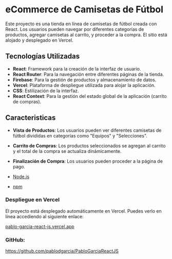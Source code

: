 # eCommerce de Camisetas de Fútbol

Este proyecto es una tienda en línea de camisetas de fútbol creada con React. Los usuarios pueden navegar por diferentes categorías de productos, agregar camisetas al carrito, y proceder a la compra. El sitio está alojado y desplegado en Vercel.

## Tecnologías Utilizadas

- **React**: Framework para la creación de la interfaz de usuario.
- **React Router**: Para la navegación entre diferentes páginas de la tienda.
- **Firebase**: Para la gestión de productos y almacenamiento de datos.
- **Vercel**: Plataforma de despliegue utilizada para alojar la aplicación.
- **CSS**: Estilización de la interfaz.
- **React Context**: Para la gestión del estado global de la aplicación (carrito de compras).

## Caracteristicas

- **Vista de Productos**: Los usuarios pueden ver diferentes camisetas de fútbol divididas en categorías como "Equipos" y "Selecciones".
- **Carrito de Compras**: Los productos seleccionados se agregan al carrito y el total de la compra se actualiza dinámicamente.
- **Finalización de Compra**: Los usuarios pueden proceder a la página de pago.

- [Node.js](https://nodejs.org/)
- [npm](https://www.npmjs.com/)

### Despliegue en Vercel

El proyecto está desplegado automáticamente en Vercel. Puedes verlo en línea accediendo al siguiente enlace:

[pablo-garcia-react-js.vercel.app](pablo-garcia-react-js.vercel.app)

### GitHub:

https://github.com/pablodgarcia/PabloGarciaReactJS

